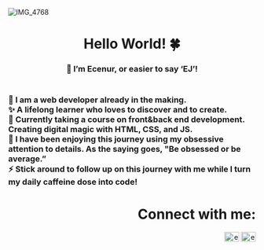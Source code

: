 
![IMG_4768](https://github.com/ErdemEcenur/ErdemEcenur/assets/159720492/ae898c83-e412-4662-b32b-7192a393f3a4)


<h1 align="center"> Hello World! 🍀 </h1>

<h3 align="center">🌸 I’m Ecenur, or easier to say ‘EJ’!<h3><br>
🌱 I am a web developer already in the making.<br>
✨ A lifelong learner who loves to discover and to create.<br>
🌟 Currently taking a course on front&back end development. Creating digital magic with HTML, CSS, and JS. <br>
🌈 I have been enjoying this journey using my obsessive attention to details.
As the saying goes, "Be obsessed or be average.” <br>
⚡️ Stick around to follow up on this journey with me while I turn my daily caffeine dose into code!<br>

<h1 align="right">Connect with me:</h1>
<p align="right">
<a href="https://twitter.com/erdem_ecenur97" target="blank"><img align="center" src="https://raw.githubusercontent.com/rahuldkjain/github-profile-readme-generator/master/src/images/icons/Social/twitter.svg" alt="erdem_ecenur97" height="20" width="30" /></a>
<a href="https://instagram.com/ecenuravcii0209" target="blank"><img align="center" src="https://raw.githubusercontent.com/rahuldkjain/github-profile-readme-generator/master/src/images/icons/Social/instagram.svg" alt="ecenuravcii0209" height="20" width="30" /></a>
</p>


